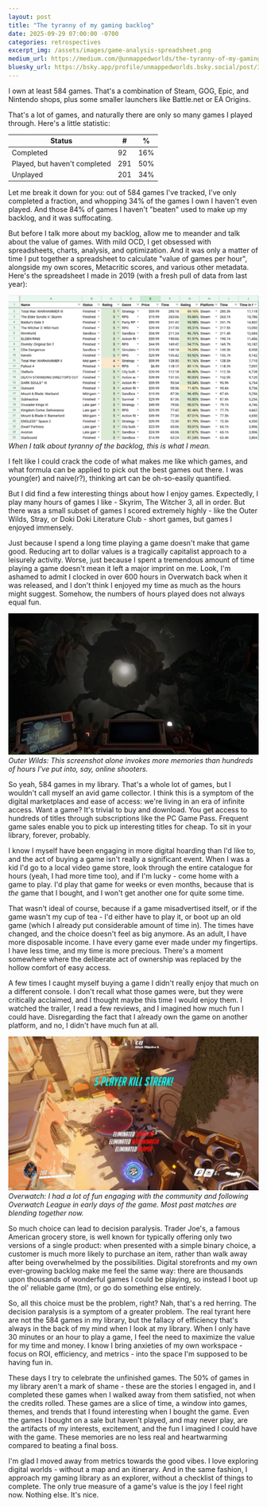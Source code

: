 ```yaml
---
layout: post
title: "The tyranny of my gaming backlog"
date: 2025-09-29 07:00:00 -0700
categories: retrospectives
excerpt_img: /assets/images/game-analysis-spreadsheet.png
medium_url: https://medium.com/@unmappedworlds/the-tyranny-of-my-gaming-backlog-866ff33832ba
bluesky_url: https://bsky.app/profile/unmappedworlds.bsky.social/post/3lzyetkly5c2w
---
```


I own at least 584 games. That's a combination of Steam, GOG, Epic, and Nintendo shops, plus some smaller launchers like Battle.net or EA Origins.

That's a lot of games, and naturally there are only so many games I played through. Here's a little statistic:

| Status                        | #   | %   |
|-------------------------------|-----|-----|
| Completed                     | 92  | 16% |
| Played, but haven't completed | 291 | 50% |
| Unplayed                      | 201 | 34% |

Let me break it down for you: out of 584 games I've tracked, I've only completed a fraction, and whopping 34% of the games I own I haven't even played. And those 84% of games I haven't "beaten" used to make up my backlog, and it was suffocating.

But before I talk more about my backlog, allow me to meander and talk about the value of games. With mild OCD, I get obsessed with spreadsheets, charts, analysis, and optimization. And it was only a matter of time I put together a spreadsheet to calculate "value of games per hour", alongside my own scores, Metacritic scores, and various other metadata. Here's the spreadsheet I made in 2019 (with a fresh pull of data from last year):

![Spreadsheet listing video games, completion status, my own scores, genres, price, time played, Metacritic score, and the platform.](/assets/images/game-analysis-spreadsheet.png)
*When I talk about tyranny of the backlog, this is what I mean.*

I felt like I could crack the code of what makes me like which games, and what formula can be applied to pick out the best games out there. I was young(er) and naive(r?), thinking art can be oh-so-easily quantified.

But I did find a few interesting things about how I enjoy games. Expectedly, I play many hours of games I like - Skyrim, The Witcher 3, all in order. But there was a small subset of games I scored extremely highly - like the Outer Wilds, Stray, or Doki Doki Literature Club - short games, but games I enjoyed immensely. 

Just because I spend a long time playing a game doesn't make that game good. Reducing art to dollar values is a tragically capitalist approach to a leisurely activity. Worse, just because I spent a tremendous amount of time playing a game doesn't mean it left a major imprint on me. Look, I'm ashamed to admit I clocked in over 600 hours in Overwatch back when it was released, and I don't think I enjoyed my time as much as the hours might suggest. Somehow, the numbers of hours played does not always equal fun.

![Outer Wilds player view looking into a dark, swirling cosmic formation from their cockpit.](/assets/images/outer-wilds.png)
*Outer Wilds: This screenshot alone invokes more memories than hundreds of hours I've put into, say, online shooters.*

So yeah, 584 games in my library. That's a whole lot of games, but I wouldn't call myself an avid game collector. I think this is a symptom of the digital marketplaces and ease of access: we're living in an era of infinite access. Want a game? It's trivial to buy and download. You get access to hundreds of titles through subscriptions like the PC Game Pass. Frequent game sales enable you to pick up interesting titles for cheap. To sit in your library, forever, probably.

I know I myself have been engaging in more digital hoarding than I'd like to, and the act of buying a game isn't really a significant event. When I was a kid I'd go to a local video game store, look through the entire catalogue for hours (yeah, I had more time too), and if I'm lucky - come home with a game to play. I'd play that game for weeks or even months, because that is *the* game that I bought, and I won't get another one for quite some time.

That wasn't ideal of course, because if a game misadvertised itself, or if the game wasn't my cup of tea - I'd either have to play it, or boot up an old game (which I already put considerable amount of time in). The times have changed, and the choice doesn't feel as big anymore. As an adult, I have more disposable income. I have every game ever made under my fingertips. I have less time, and my time is more precious. There's a moment somewhere where the deliberate act of ownership was replaced by the hollow comfort of easy access.

A few times I caught myself buying a game I didn't really enjoy that much on a different console. I don't recall what those games were, but they were critically acclaimed, and I thought maybe this time I would enjoy them. I watched the trailer, I read a few reviews, and I imagined how much fun I could have. Disregarding the fact that I already own the game on another platform, and no, I didn't have much fun at all.

![Overwatch first-person view showing a "5 Player Kill Streak" announcement over a courtyard battle.](/assets/images/overwatch.jpg)
*Overwatch: I had a lot of fun engaging with the community and following Overwatch League in early days of the game. Most past matches are blending together now.*

So much choice can lead to decision paralysis. Trader Joe's, a famous American grocery store, is well known for typically offering only two versions of a single product: when presented with a simple binary choice, a customer is much more likely to purchase an item, rather than walk away after being overwhelmed by the possibilities. Digital storefronts and my own ever-growing backlog make me feel the same way: there are thousands upon thousands of wonderful games I could be playing, so instead I boot up the ol' reliable game (tm), or go do something else entirely.
 
So, all this choice must be the problem, right? Nah, that's a red herring. The decision paralysis is a symptom of a greater problem. The real tyrant here are not the 584 games in my library, but the fallacy of efficiency that's always in the back of my mind when I look at my library. When I only have 30 minutes or an hour to play a game, I feel the need to maximize the value for my time and money. I know I bring anxieties of my own workspace - focus on ROI, efficiency, and metrics - into the space I'm supposed to be having fun in.

These days I try to celebrate the unfinished games. The 50% of games in my library aren't a mark of shame - these are the stories I engaged in, and I completed these games when I walked away from them satisfied, not when the credits rolled. These games are a slice of time, a window into games, themes, and trends that I found interesting when I bought the game. Even the games I bought on a sale but haven't played, and may never play, are the artifacts of my interests, excitement, and the fun I imagined I could have with the game. These memories are no less real and heartwarming compared to beating a final boss.

I'm glad I moved away from metrics towards the good vibes. I love exploring digital worlds - without a map and an itinerary. And in the same fashion, I approach my gaming library as an explorer, without a checklist of things to complete. The only true measure of a game's value is the joy I feel right now. Nothing else. It's nice.
